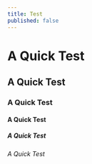 ```yaml
---
title: Test
published: false
---
```


# A Quick Test
## A Quick Test
### A Quick Test
#### A Quick Test
##### A Quick Test
###### A Quick Test